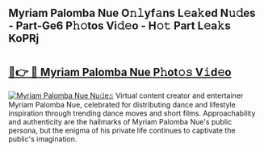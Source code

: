 ## Myriam Palomba Nue O𝚗𝚕yf𝚊ns L𝚎a𝚔ed N𝚞𝚍es - Part-Ge6 P𝚑𝚘tos Vi𝚍𝚎o - H𝚘𝚝 Part L𝚎a𝚔s KoPRj

# <h2><a href="http://kf3dip.oniu.top/?m=Myriam+Palomba+Nue">🔗👉 🔴 Myriam Palomba Nue P𝚑ot𝚘𝚜 V𝚒d𝚎o</a></h2>

[![Myriam Palomba Nue Nu𝚍e𝚜](https://i.imgur.com/0qMVB7G.gif)](http://kf3dip.oniu.top/?m=Myriam+Palomba+Nue)
Virtual content creator and entertainer Myriam Palomba Nue, celebrated for distributing dance and lifestyle inspiration through trending dance moves and short films. Approachability and authenticity are the hallmarks of Myriam Palomba Nue's public persona, but the enigma of his private life continues to captivate the public's imagination.  
